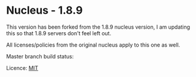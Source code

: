 Nucleus - 1.8.9
====
This version has been forked from the 1.8.9 nucleus version, I am updating this so that 1.8.9 servers don't feel left out.

All licenses/policies from the original nucleus apply to this one as well.

Master branch build status:  

Licence: [MIT](LICENSE.md)
